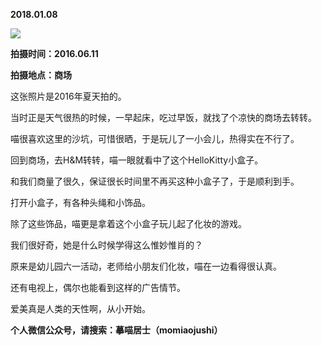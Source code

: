 
          
            
**2018.01.08**



![](//upload-images.jianshu.io/upload_images/51001-e2392cfdcb3d5484.jpg)




**拍摄时间：2016.06.11**

**拍摄地点：商场**

这张照片是2016年夏天拍的。

当时正是天气很热的时候，一早起床，吃过早饭，就找了个凉快的商场去转转。

喵很喜欢这里的沙坑，可惜很晒，于是玩儿了一小会儿，热得实在不行了。

回到商场，去H&amp;M转转，喵一眼就看中了这个HelloKitty小盒子。

和我们商量了很久，保证很长时间里不再买这种小盒子了，于是顺利到手。

打开小盒子，有各种头绳和小饰品。

除了这些饰品，喵更是拿着这个小盒子玩儿起了化妆的游戏。

我们很好奇，她是什么时候学得这么惟妙惟肖的？

原来是幼儿园六一活动，老师给小朋友们化妆，喵在一边看得很认真。

还有电视上，偶尔也能看到这样的广告情节。

爱美真是人类的天性啊，从小开始。


**个人微信公众号，请搜索：摹喵居士（momiaojushi）**

          
        